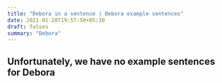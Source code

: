 ```yaml
---
title: "Debora in a sentence | Debora example sentences"
date: 2021-01-20T19:57:50+05:30
draft: falses
summary: "Debora"
---
```

## Unfortunately, we have no example sentences for Debora                 
